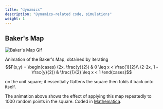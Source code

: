 ```yaml
---
title: "dynamics"
description: "Dynamics-related code, simulations"
weight: 1
---
```


## Baker's Map
<div class="image-wrapper">
<img src="/images/bakersmap.gif" alt="Baker's Map Gif"/>
</div>

Animation of the Baker's Map, obtained by iterating 
$$F(x,y) = \begin{cases}
(2x, \frac{y}{2}) & 0 \leq x < \frac{1}{2}\\
(2-2x, 1 - \frac{y}{2}) & \frac{1}{2} \leq x < 1
\end{cases}$$

on the unit square; it essentially flattens the square then folds it back onto itself. 

The animation above shows the effect of applying this map repeatedly to 1000 random points in the square. Coded in <a href="https://gist.github.com/louismeunier/74ab6e2062666e158fad80e43d3fcd14">Mathematica</a>.